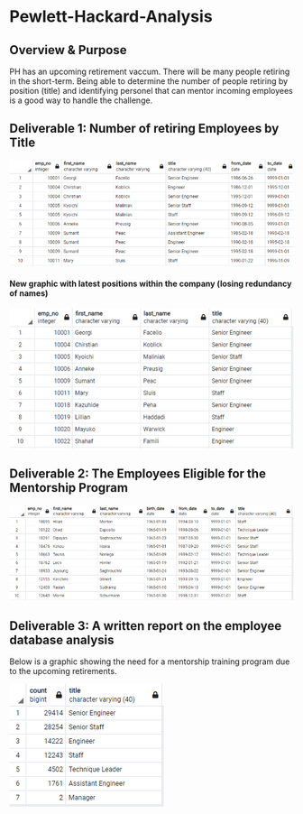 # Pewlett-Hackard-Analysis

## Overview & Purpose

PH has an upcoming retirement vaccum.  There will be many people retiring in the short-term.  Being able to determine the number of people retiring by position (title) and identifying personel that can mentor incoming employees is a good way to handle the challenge.

## Deliverable 1: Number of retiring Employees by Title
![Retire_titles](Graphics/Retire_titles.PNG)

#### New graphic with latest positions within the company (losing redundancy of names)

![uniq_new_retire_titles](Graphics/uniq_new_retire_titles.PNG)

## Deliverable 2: The Employees Eligible for the Mentorship Program

![mentor_elig](Graphics/mentor_elig.PNG)

## Deliverable 3:  A written report on the employee database analysis
Below is a graphic showing the need for a mentorship training program due to the upcoming retirements.

![retiring_titles_count](Graphics/retiring_titles_count.PNG)
